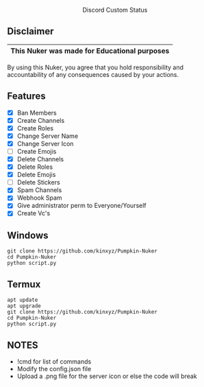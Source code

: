 <p align="center">  
  Discord Custom Status 
  </p> 

## Disclaimer 
  
 |This Nuker was made for Educational purposes| 
 |-------------------------------------------------| 
 By using this Nuker, you agree that you hold responsibility and accountability of any consequences caused by your actions. 
 

## Features
 - [x] Ban Members
 - [x] Create Channels 
 - [x] Create Roles 
 - [x] Change Server Name
 - [x] Change Server Icon
 - [ ] Create Emojis
 - [x] Delete Channels 
 - [x] Delete Roles 
 - [x] Delete Emojis 
 - [ ] Delete Stickers 
 - [x] Spam Channels
 - [x] Webhook Spam
 - [x] Give administrator perm to Everyone/Yourself
 - [x] Create Vc's

<h2>Windows</h2>

```
git clone https://github.com/kinxyz/Pumpkin-Nuker
cd Pumpkin-Nuker
python script.py
```

<h2>Termux</h2>

```
apt update
apt upgrade
git clone https://github.com/kinxyz/Pumpkin-Nuker
cd Pumpkin-Nuker
python script.py
```

## NOTES
- !cmd for list of commands
- Modify the config.json file
- Upload a .png file for the server icon or else the code will break